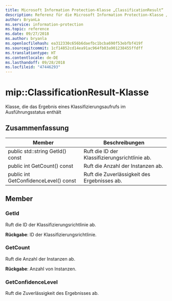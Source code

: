 ```yaml
---
title: Microsoft Information Protection-Klasse „ClassificationResult“
description: Referenz für die Microsoft Information Protection-Klasse „ClassificationResult“
author: BryanLa
ms.service: information-protection
ms.topic: reference
ms.date: 09/27/2018
ms.author: bryanla
ms.openlocfilehash: ea312330c656b6daefbc1bcba690f53ebfbf419f
ms.sourcegitcommit: 1cf14852cd14ea91ac964fb03a901238455ffdff
ms.translationtype: HT
ms.contentlocale: de-DE
ms.lasthandoff: 09/28/2018
ms.locfileid: "47446293"
---
```

# <a name="class-mipclassificationresult"></a>mip::ClassificationResult-Klasse 
Klasse, die das Ergebnis eines Klassifizierungsaufrufs im Ausführungsstatus enthält
  
## <a name="summary"></a>Zusammenfassung
 Member                        | Beschreibungen                                
--------------------------------|---------------------------------------------
 public std::string GetId() const  |  Ruft die ID der Klassifizierungsrichtlinie ab.
 public int GetCount() const  |  Ruft die Anzahl der Instanzen ab.
 public int GetConfidenceLevel() const  |  Ruft die Zuverlässigkeit des Ergebnisses ab.
  
## <a name="members"></a>Member
  
### <a name="getid"></a>GetId
Ruft die ID der Klassifizierungsrichtlinie ab.

  
**Rückgabe**: ID der Klassifizierungsrichtlinie.
  
### <a name="getcount"></a>GetCount
Ruft die Anzahl der Instanzen ab.

  
**Rückgabe**: Anzahl von Instanzen.
  
### <a name="getconfidencelevel"></a>GetConfidenceLevel
Ruft die Zuverlässigkeit des Ergebnisses ab.